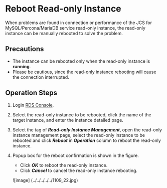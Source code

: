 # Reboot Read-only Instance
When problems are found in connection or performance of the JCS for MySQL/Percona/MariaDB service read-only instance, the read-only instance can be manually rebooted to solve the problem.

## Precautions
* The instance can be rebooted only when the read-only instance is **running**.
* Please be cautious, since the read-only instance rebooting will cause the connection interrupted.

## Operation Steps
1. Login [RDS Console](https://rds-console.jdcloud.com/database).
2. Select the read-only instance to be rebooted, click the name of the target instance, and enter the instance detailed page.
3. Select the tag of ***Read-only Instance Management***, open the read-only instance management page, select the read-only instance to be rebooted and click ***Reboot*** in ***Operation*** column to reboot the read-only instance.
4. Popup box for the reboot confirmation is shown in the figure.
    * Click ***OK*** to reboot the read-only instance.
    * Click ***Cancel*** to cancel the read-only instance rebooting.

    ![image] (../../../../../1109_22.jpg)

